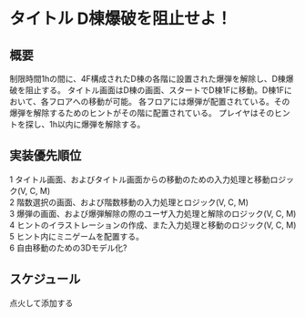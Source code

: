 # タイトル D棟爆破を阻止せよ！
## 概要
制限時間1hの間に、4F構成されたD棟の各階に設置された爆弾を解除し、D棟爆破を阻止する。
タイトル画面はD棟の画面、スタートでD棟1Fに移動。D棟1Fにおいて、各フロアへの移動が可能。
各フロアには爆弾が配置されている。その爆弾を解除するためのヒントがその階に配置されている。
プレイヤはそのヒントを探し、1h以内に爆弾を解除する。
## 実装優先順位
1 タイトル画面、およびタイトル画面からの移動のための入力処理と移動ロジック(V, C, M)  
2 階数選択の画面、および階数移動の入力処理とロジック(V, C, M)  
3 爆弾の画面、および爆弾解除の際のユーザ入力処理と解除のロジック(V, C, M)  
4 ヒントのイラストレーションの作成、また入力処理と移動のロジック(V, C, M)  
5 ヒント内にミニゲームを配置する。  
6 自由移動のための3Dモデル化?  
## スケジュール
点火して添加する 

